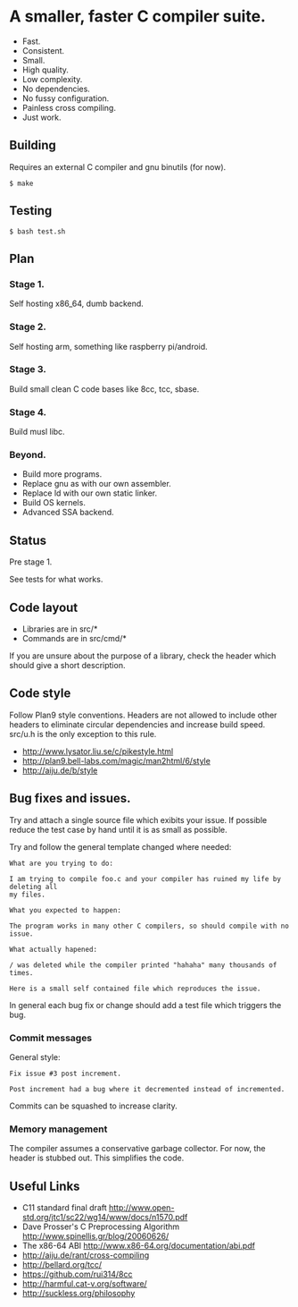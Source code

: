 # A smaller, faster C compiler suite.

- Fast.
- Consistent.
- Small.
- High quality.
- Low complexity.
- No dependencies.
- No fussy configuration.
- Painless cross compiling.
- Just work.

## Building

Requires an external C compiler and gnu binutils (for now).

```
$ make
```

## Testing
```
$ bash test.sh
```

## Plan

### Stage 1.

Self hosting x86_64, dumb backend.

### Stage 2.

Self hosting arm, something like raspberry pi/android.

### Stage 3.

Build small clean C code bases like 8cc, tcc, sbase.

### Stage 4.

Build musl libc.

### Beyond. 

- Build more programs.
- Replace gnu as with our own assembler.
- Replace ld with our own static linker.
- Build OS kernels.
- Advanced SSA backend.

## Status

Pre stage 1.

See tests for what works.

## Code layout

- Libraries are in src/*
- Commands are in src/cmd/*

If you are unsure about the purpose of a library, check the header which
should give a short description.

## Code style

Follow Plan9 style conventions. Headers are not allowed to include
other headers to eliminate circular dependencies and increase build speed.
src/u.h is the only exception to this rule.

- http://www.lysator.liu.se/c/pikestyle.html
- http://plan9.bell-labs.com/magic/man2html/6/style
- http://aiju.de/b/style

## Bug fixes and issues.

Try and attach a single source file which exibits your issue. If possible
reduce the test case by hand until it is as small as possible.

Try and follow the general template changed where needed:
```
What are you trying to do:

I am trying to compile foo.c and your compiler has ruined my life by deleting all 
my files.

What you expected to happen:

The program works in many other C compilers, so should compile with no issue.

What actually hapened:

/ was deleted while the compiler printed "hahaha" many thousands of times.

Here is a small self contained file which reproduces the issue.
```

In general each bug fix or change should add a test file which triggers the bug.

### Commit messages

General style: 

```
Fix issue #3 post increment.

Post increment had a bug where it decremented instead of incremented.
```

Commits can be squashed to increase clarity.

### Memory management

The compiler assumes a conservative garbage collector.
For now, the header is stubbed out. This simplifies the code.

## Useful Links

- C11 standard final draft http://www.open-std.org/jtc1/sc22/wg14/www/docs/n1570.pdf
- Dave Prosser's C Preprocessing Algorithm http://www.spinellis.gr/blog/20060626/
- The x86-64 ABI http://www.x86-64.org/documentation/abi.pdf
- http://aiju.de/rant/cross-compiling
- http://bellard.org/tcc/
- https://github.com/rui314/8cc
- http://harmful.cat-v.org/software/
- http://suckless.org/philosophy


